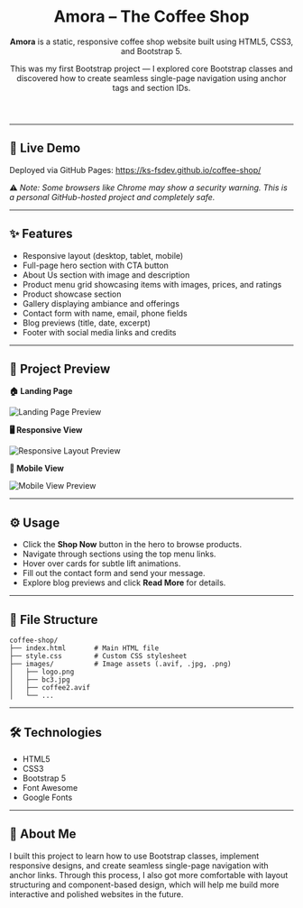 <header>
  <h1>Amora – The Coffee Shop</h1>
  <p><strong>Amora</strong> is a static, responsive coffee shop website built using HTML5, CSS3, and Bootstrap 5.</p>
  <p>This was my first Bootstrap project — I explored core Bootstrap classes and discovered how to create seamless single-page navigation using anchor tags and section IDs.</p>
</header>
<hr>

<section>
  <h2>🔗 Live Demo</h2>
  <p>Deployed via GitHub Pages: <a href="https://ks-fsdev.github.io/coffee-shop/">https://ks-fsdev.github.io/coffee-shop/</a></p>
  <p>⚠️<em> Note: Some browsers like Chrome may show a security warning. This is a personal GitHub-hosted project and completely safe.</em></p>
</section>
<hr>

<section>
  <h2>✨ Features</h2>
  <ul>
    <li>Responsive layout (desktop, tablet, mobile)</li>
    <li>Full-page hero section with CTA button</li>
    <li>About Us section with image and description</li>
    <li>Product menu grid showcasing items with images, prices, and ratings</li>
    <li>Product showcase section</li>
    <li>Gallery displaying ambiance and offerings</li>
    <li>Contact form with name, email, phone fields</li>
    <li>Blog previews (title, date, excerpt)</li>
    <li>Footer with social media links and credits</li>
  </ul>
</section>
<hr>

<section>
  <h2>📸 Project Preview</h2>

  <p><strong>🏠 Landing Page</strong></p>
  <img src="ss/landing-page.gif" alt="Landing Page Preview" />

  <p><strong>🖥️ Responsive View</strong></p>
  <img src="ss/responsive.gif" alt="Responsive Layout Preview" />

  <p><strong>📱 Mobile View</strong></p>
  <img src="ss/mobile-view.gif" alt="Mobile View Preview" />
</section>
<hr>

<section>
  <h2>⚙️ Usage</h2>
  <ul>
    <li>Click the <strong>Shop Now</strong> button in the hero to browse products.</li>
    <li>Navigate through sections using the top menu links.</li>
    <li>Hover over cards for subtle lift animations.</li>
    <li>Fill out the contact form and send your message.</li>
    <li>Explore blog previews and click <strong>Read More</strong> for details.</li>
  </ul>
</section>
<hr>

<section>
  <h2>📂 File Structure</h2>
  <pre><code>coffee-shop/
├── index.html       # Main HTML file
├── style.css        # Custom CSS stylesheet
├── images/          # Image assets (.avif, .jpg, .png)
│   ├── logo.png
│   ├── bc3.jpg
│   ├── coffee2.avif
│   └── ...
</code></pre>
</section>
<hr>

<section>
  <h2>🛠️ Technologies</h2>
  <ul>
    <li>HTML5</li>
    <li>CSS3</li>
    <li>Bootstrap 5</li>
    <li>Font Awesome</li>
    <li>Google Fonts</li>
  </ul>
</section>
<hr>

<section>
  <h2>👤 About Me</h2>
  <p>I built this project to learn how to use Bootstrap classes, implement responsive designs, and create seamless single-page navigation with anchor links. Through this process, I also got more comfortable with layout structuring and component-based design, which will help me build more interactive and polished websites in the future.</p>
</section>
